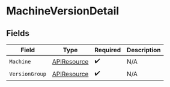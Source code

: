 # MachineVersionDetail


## Fields

| Field                                             | Type                                              | Required                                          | Description                                       |
| ------------------------------------------------- | ------------------------------------------------- | ------------------------------------------------- | ------------------------------------------------- |
| `Machine`                                         | [APIResource](../../models/shared/apiresource.md) | :heavy_check_mark:                                | N/A                                               |
| `VersionGroup`                                    | [APIResource](../../models/shared/apiresource.md) | :heavy_check_mark:                                | N/A                                               |